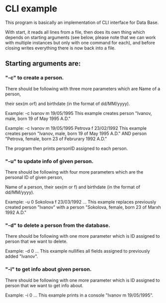 ﻿# СLI example
    
This program is basically an implementation of CLI interface for Data Base.

With start, it reads all lines from a file, then does its own thing which depends on starting arguments (see below, please note that we can work with multiple instances but only with one command for each), and before closing writes everything there is now back into a file.

## Starting arguments are:

### "-c" to create a person. 
There should be following with three more parameters which are Name of a person, 

their sex(m orf) and birthdate (in the format of dd/MM/yyyy).

Example: -c Ivanov m 19/05/1995
This example creates person "Ivanov, male, born 19 of May 1995 A.D."

Example: -c Ivanov m 19/05/1995 Petrova f 23/02/1992
This example creates person "Ivanov, male, born 19 of May 1995 A.D." AND person "Petrova, female, born 23 of Februrary 1992 A.D."

The program then prints personID assigned to each person.


### "-u" to update info of given person. 
There should be following with four more parameters which are the personal ID of given person,

 Name of a person, their sex(m or f) and birthdate (in the format of dd/MM/yyyy).

Example: -u 0 Sokolova f 23/03/1992 ... 
This example replaces previously created person "Ivanov" with a person "Sokolova, female, born 23 of Marxh 1992 A.D."



### "-d" to delete a person from the database. 
There should be following with one more parameter which is ID assigned to person that we want to delete.

Example: -d 0 ...
This example nullifies all fields assigned to previously added "Ivanov".



### "-i" to get info about given person. 
There should be following with one more parameter which is ID assigned to person that we want to get info about.

Example: -i 0 ...
This example prints in a console "Ivanov m 19/05/1995".
